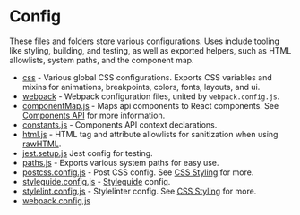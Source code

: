 # Config

These files and folders store various configurations. Uses include tooling like styling, building, and testing, as well as exported helpers, such as HTML allowlists, system paths, and the component map.

* [css](https://github.com/alleyinteractive/irving/tree/production/config/css) - Various global CSS configurations. Exports CSS variables and mixins for animations, breakpoints, colors, fonts, layouts, and ui.
* [webpack](https://github.com/alleyinteractive/irving/tree/production/config/webpack) - Webpack configuration files, united by `webpack.config.js`.
* [componentMap.js](https://github.com/alleyinteractive/irving/blob/production/config/componentMap.js) - Maps api components to React components. See [Components API](Components-API) for more information.
* [constants.js](https://github.com/alleyinteractive/irving/blob/production/config/constants.js) - Components API context declarations.
* [html.js](https://github.com/alleyinteractive/irving/blob/production/config/html.js) - HTML tag and attribute allowlists for sanitization when using [rawHTML](https://github.com/alleyinteractive/irving/tree/production/components/rawHTML).
* [jest.setup.js](https://github.com/alleyinteractive/irving/blob/production/config/jest.setup.js) Jest config for testing.
* [paths.js](https://github.com/alleyinteractive/irving/blob/production/config/paths.js) - Exports various system paths for easy use.
* [postcss.config.js](https://github.com/alleyinteractive/irving/blob/production/config/postcss.config.js) - Post CSS config. See [CSS Styling](CSS-Styling) for more.
* [styleguide.config.js](https://github.com/alleyinteractive/irving/blob/production/config/styleguide.config.js) -
[Styleguide](Styleguide) config.
* [stylelint.config.js](https://github.com/alleyinteractive/irving/blob/production/config/stylelint.config.js) - Stylelinter config. See [CSS Styling](CSS-Styling) for more.
* [webpack.config.js](https://github.com/alleyinteractive/irving/blob/production/config/webpack.config.js)
